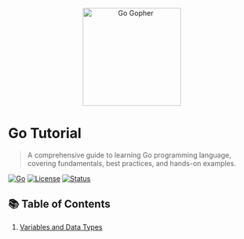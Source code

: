 <p align="center">
    <img src="https://go.dev/images/gophers/pilot-bust.svg" alt="Go Gopher" width="200">
</p>

# Go Tutorial

> A comprehensive guide to learning Go programming language, covering fundamentals, best practices, and hands-on examples.

[![Go](https://img.shields.io/badge/Go-1.21+-00ADD8?style=flat&logo=go&logoColor=white)](https://go.dev/) [![License](https://img.shields.io/badge/License-MIT-green?style=flat)](LICENSE) [![Status](https://img.shields.io/badge/Status-Active-success?style=flat)](https://github.com)

## 📚 Table of Contents

1. [Variables and Data Types](cmd/variables-and-data-types)

